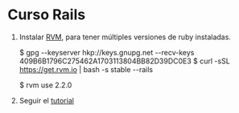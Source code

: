 Curso Rails
===========

1. Instalar [RVM](https://rvm.io/rvm/install), para tener múltiples versiones de ruby instaladas.

    $ gpg --keyserver hkp://keys.gnupg.net --recv-keys 409B6B1796C275462A1703113804BB82D39DC0E3
    $ curl -sSL https://get.rvm.io | bash -s stable --rails

    $ rvm use 2.2.0

2. Seguir el [tutorial](http://guides.rubyonrails.org/getting_started.html#creating-a-new-rails-project)

